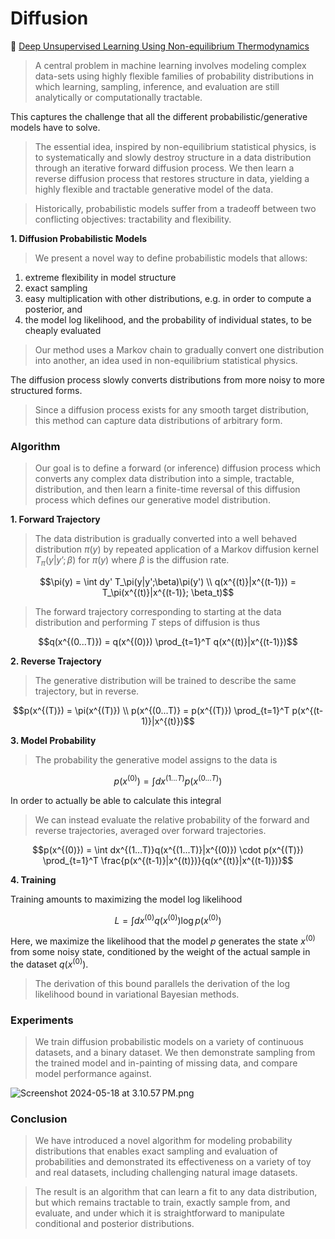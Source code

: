 # Diffusion

📜 [Deep Unsupervised Learning Using Non-equilibrium Thermodynamics](https://arxiv.org/pdf/1503.03585)

> A central problem in machine learning involves modeling complex data-sets using highly flexible families of probability distributions in which learning, sampling, inference, and evaluation are still analytically or computationally tractable.

This captures the challenge that all the different probabilistic/generative models have to solve.

> The essential idea, inspired by non-equilibrium statistical physics, is to systematically and slowly destroy structure in a data distribution through an iterative forward diffusion process. We then learn a reverse diffusion process that restores structure in data, yielding a highly flexible and tractable generative model of the data.

> Historically, probabilistic models suffer from a tradeoff between two conflicting objectives: tractability and flexibility.

**1. Diffusion Probabilistic Models**

> We present a novel way to define probabilistic models that allows:

1. extreme flexibility in model structure
2. exact sampling
3. easy multiplication with other distributions, e.g. in order to compute a posterior, and
4. the model log likelihood, and the probability of individual states, to be cheaply evaluated
   >

> Our method uses a Markov chain to gradually convert one distribution into another, an idea used in non-equilibrium statistical physics.

The diffusion process slowly converts distributions from more noisy to more structured forms.

> Since a diffusion process exists for any smooth target distribution, this method can capture data distributions of arbitrary form.

### Algorithm

> Our goal is to define a forward (or inference) diffusion process which converts any complex data distribution into a simple, tractable, distribution, and then learn a finite-time reversal of this diffusion process which defines our generative model distribution.

**1. Forward Trajectory**

> The data distribution is gradually converted into a well behaved distribution $\pi (y)$ by repeated application of a Markov diffusion kernel $T_\pi(y|y’; \beta)$ for $\pi(y)$ where $\beta$ is the diffusion rate.

```math
\pi(y) = \int dy' T_\pi(y|y';\beta)\pi(y') \\

q(x^{(t)}|x^{(t-1)}) = T_\pi(x^{(t)}|x^{(t-1)}; \beta_t)
```

> The forward trajectory corresponding to starting at the data distribution and performing $T$ steps of diffusion is thus

```math
q(x^{(0...T)}) = q(x^{(0)}) \prod_{t=1}^T q(x^{(t)}|x^{(t-1)})
```

**2. Reverse Trajectory**

> The generative distribution will be trained to describe the same trajectory, but in reverse.

```math
p(x^{(T)}) = \pi(x^{(T)}) \\
p(x^{(0...T)} = p(x^{(T)}) \prod_{t=1}^T p(x^{(t-1)}|x^{(t)})
```

**3. Model Probability**

> The probability the generative model assigns to the data is

```math
p(x^{(0)}) = \int dx^{(1...T)} p(x^{(0...T)})
```

In order to actually be able to calculate this integral

> We can instead evaluate the relative probability of the forward and reverse trajectories, averaged over forward trajectories.

```math
p(x^{(0)}) = \int dx^{(1...T)}q(x^{(1...T)}|x^{(0)}) \cdot p(x^{(T)}) \prod_{t=1}^T \frac{p(x^{(t-1)}|x^{(t)})}{q(x^{(t)}|x^{(t-1)})}
```

**4. Training**

Training amounts to maximizing the model log likelihood

```math
L = \int dx^{(0)} q(x^{(0)}) \log p(x^{(0)})
```

Here, we maximize the likelihood that the model $p$ generates the state $x^{(0)}$ from some noisy state, conditioned by the weight of the actual sample in the dataset $q(x^{(0)})$.

> The derivation of this bound parallels the derivation of the log likelihood bound in variational Bayesian methods.

### Experiments

> We train diffusion probabilistic models on a variety of continuous datasets, and a binary dataset. We then demonstrate sampling from the trained model and in-painting of missing data, and compare model performance against.

![Screenshot 2024-05-18 at 3.10.57 PM.png](../../images/Screenshot_2024-05-18_at_3.10.57_PM.png)

### Conclusion

> We have introduced a novel algorithm for modeling probability distributions that enables exact sampling and evaluation of probabilities and demonstrated its effectiveness on a variety of toy and real datasets, including challenging natural image datasets.

> The result is an algorithm that can learn a fit to any data distribution, but which remains tractable to train, exactly sample from, and evaluate, and under which it is straightforward to manipulate conditional and posterior distributions.

